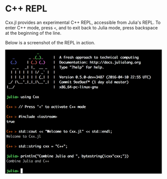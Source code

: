 # C++ REPL

Cxx.jl provides an experimental C++ REPL, accessible from Julia's REPL.
To enter C++ mode, press `<`, and to exit back to Julia mode, press backspace
at the beginning of the line.

Below is a screenshot of the REPL in action.

![REPL Screenshot](../screenshot.png "C++ REPL Screenshot")
